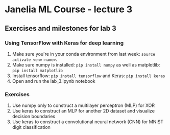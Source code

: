 # Janelia ML Course - lecture 3

## Exercises and milestones for lab 3

### Using TensorFlow with Keras for deep learning
1. Make sure you're in your conda environment from last week: `source activate <env-name>`.
1. Make sure numpy is installed:
	`pip install numpy`
   as well as matplotlib:
   	`pip install matplotlib`
3. Install tensorflow:
	`pip install tensorflow`
   and Keras:
    `pip install keras`
4. Open and run the lab\_3.ipynb notebook

### Exercises
1. Use numpy only to construct a multilayer perceptron (MLP) for XOR
2. Use keras to construct an MLP for another 2D dataset and visualize decision boundaries
3. Use keras to construct a convolutional neural network (CNN) for MNIST digit classification
